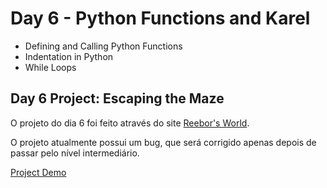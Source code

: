# Day 6 - Python Functions and Karel

- Defining and Calling Python Functions
- Indentation in Python
- While Loops

## Day 6 Project: Escaping the Maze

O projeto do dia 6 foi feito através do site [Reebor's World](https://reeborg.ca/index_en.html).

O projeto atualmente possui um bug, que será corrigido apenas depois de passar pelo nível intermediário.

[Project Demo](https://reeborg.ca/reeborg.html?lang=en&mode=python&menu=worlds%2Fmenus%2Freeborg_intro_en.json&name=Maze&url=worlds%2Ftutorial_en%2Fmaze1.json)